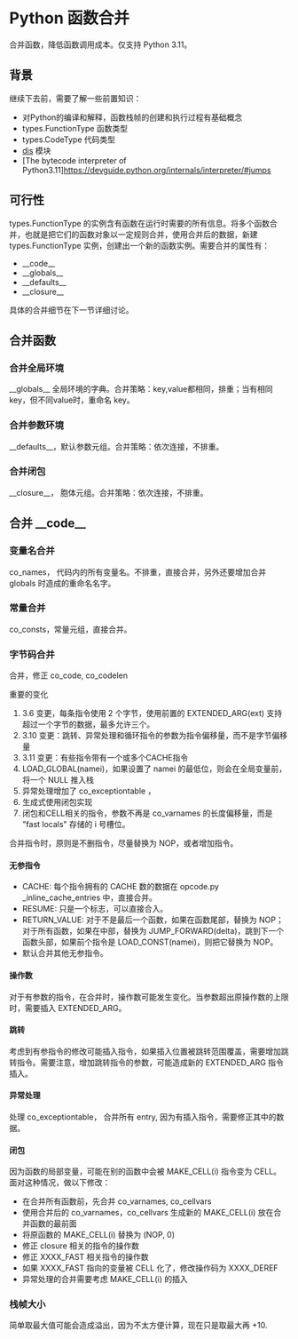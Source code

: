 # Python 函数合并

合并函数，降低函数调用成本。仅支持 Python 3.11。

## 背景

继续下去前，需要了解一些前置知识：

- 对Python的编译和解释，函数栈帧的创建和执行过程有基础概念
- types.FunctionType 函数类型
- types.CodeType 代码类型
- [dis](https://docs.python.org/zh-cn/3.11/library/dis.html) 模块
- [The bytecode interpreter of Python3.11]https://devguide.python.org/internals/interpreter/#jumps

## 可行性

types.FunctionType 的实例含有函数在运行时需要的所有信息。将多个函数合并，也就是把它们的函数对象以一定规则合并，使用合并后的数据，新建 types.FunctionType 实例，创建出一个新的函数实例。需要合并的属性有：

- \_\_code\_\_
- \_\_globals\_\_
- \_\_defaults\_\_
- \_\_closure\_\_

具体的合并细节在下一节详细讨论。

## 合并函数

### 合并全局环境

\_\_globals\_\_ 全局环境的字典。合并策略：key,value都相同，排重；当有相同key，但不同value时，重命名 key。

### 合并参数环境

\_\_defaults\_\_，默认参数元组。合并策略：依次连接，不排重。

### 合并闭包

\_\_closure\_\_， 胞体元组。合并策略：依次连接，不排重。

## 合并 \_\_code\_\_

### 变量名合并

co_names， 代码内的所有变量名。不排重，直接合并，另外还要增加合并 globals 时造成的重命名名字。

### 常量合并

co_consts，常量元组，直接合并。

### 字节码合并

合并，修正 co_code, co_codelen

重要的变化

1. 3.6 变更，每条指令使用 2 个字节，使用前置的 EXTENDED_ARG(ext) 支持超过一个字节的数据，最多允许三个。
2. 3.10 变更：跳转、异常处理和循环指令的参数为指令偏移量，而不是字节偏移量
3. 3.11 变更：有些指令带有一个或多个CACHE指令
4. LOAD_GLOBAL(namei)，如果设置了 namei 的最低位，则会在全局变量前，将一个 NULL 推入栈
5. 异常处理增加了 co_exceptiontable ，
6. 生成式使用闭包实现
7. 闭包和CELL相关的指令，参数不再是 co_varnames 的长度偏移量，而是 "fast locals" 存储的 i 号槽位。

合并指令时，原则是不删指令，尽量替换为 NOP，或者增加指令。

#### 无参指令

- CACHE: 每个指令拥有的 CACHE 数的数据在 opcode.py _inline_cache_entries 中，直接合并。
- RESUME: 只是一个标志，可以直接合入。
- RETURN_VALUE: 对于不是最后一个函数，如果在函数尾部，替换为 NOP；对于所有函数，如果在中部，替换为 JUMP_FORWARD(delta)，跳到下一个函数头部，如果前个指令是 LOAD_CONST(namei)，则把它替换为 NOP。
- 默认合并其他无参指令。

#### 操作数

对于有参数的指令，在合并时，操作数可能发生变化。当参数超出原操作数的上限时，需要插入 EXTENDED_ARG。

#### 跳转

考虑到有参指令的修改可能插入指令，如果插入位置被跳转范围覆盖，需要增加跳转指令。需要注意，增加跳转指令的参数，可能造成新的 EXTENDED_ARG 指令插入。

#### 异常处理

处理 co_exceptiontable， 合并所有 entry, 因为有插入指令，需要修正其中的数据。

#### 闭包

因为函数的局部变量，可能在别的函数中会被 MAKE_CELL(i) 指令变为 CELL。面对这种情况，做以下修改：

- 在合并所有函数前，先合并 co_varnames, co_cellvars
- 使用合并后的 co_varnames，co_cellvars 生成新的 MAKE_CELL(i) 放在合并函数的最前面
- 将原函数的 MAKE_CELL(i) 替换为 (NOP, 0)
- 修正 closure 相关的指令的操作数
- 修正 XXXX_FAST 相关指令的操作数
- 如果 XXXX_FAST 指向的变量被 CELL 化了，修改操作码为 XXXX_DEREF
- 异常处理的合并需要考虑 MAKE_CELL(i) 的插入

### 栈帧大小

简单取最大值可能会造成溢出，因为不太方便计算，现在只是取最大再 +10.
